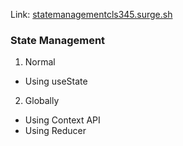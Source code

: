 Link: [statemanagementcls345.surge.sh](statemanagementcls345.surge.sh)
### State Management
1.  Normal
- Using useState
2. Globally
- Using Context API
- Using Reducer